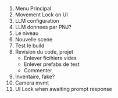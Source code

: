 1. Menu Principal
2. Movement Lock on UI
3. LLM configuration
4. LLM donnees par PNJ?
5. Le niveau
6. Nouvelle scene
7. Test le build
8. Revision du code, projet
    - Enlever ficihiers vides
    - Enlever prefabs de test
    - Commenter
9. Inventaire, fake?
10. Camera mvmt
11. UI Lock when awaiting prompt response